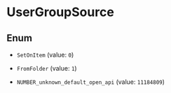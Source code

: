 

# UserGroupSource

## Enum


* `SetOnItem` (value: `0`)

* `FromFolder` (value: `1`)

* `NUMBER_unknown_default_open_api` (value: `11184809`)



